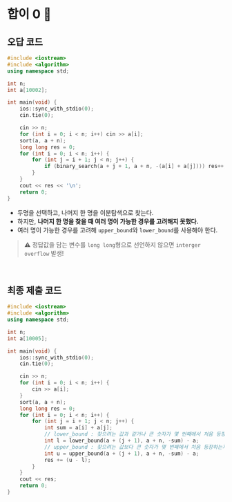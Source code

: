 # 합이 0 🥇

## 오답 코드

```cpp
#include <iostream>
#include <algorithm>
using namespace std;

int n;
int a[10002];

int main(void) {
    ios::sync_with_stdio(0);
    cin.tie(0);

    cin >> n;
    for (int i = 0; i < n; i++) cin >> a[i];
    sort(a, a + n);
    long long res = 0;
    for (int i = 0; i < n; i++) {
        for (int j = i + 1; j < n; j++) {
            if (binary_search(a + j + 1, a + n, -(a[i] + a[j]))) res++;
        }
    }
    cout << res << '\n';
    return 0;
}
```

- 두명을 선택하고, 나머지 한 명을 이분탐색으로 찾는다.
- 하지만, **나머지 한 명을 찾을 때 여러 명이 가능한 경우를 고려해지 못했다.**
- 여러 명이 가능한 경우를 고려해 `upper_bound`와 `lower_bound`를 사용해야 한다.

> ⚠️ 정답값을 담는 변수를 `long long`형으로 선언하지 않으면 `interger overflow` 발생!

<br/>

## 최종 제출 코드

```cpp
#include <iostream>
#include <algorithm>
using namespace std;

int n;
int a[10005];

int main(void) {
    ios::sync_with_stdio(0);
    cin.tie(0);

    cin >> n;
    for (int i = 0; i < n; i++) {
        cin >> a[i];
    }
    sort(a, a + n);
    long long res = 0;
    for (int i = 0; i < n; i++) {
        for (int j = i + 1; j < n; j++) {
            int sum = a[i] + a[j];
            // lower_bound : 찾으려는 값과 같거나 큰 숫자가 몇 번째에서 처음 등장하는지 찾기 위함
            int l = lower_bound(a + (j + 1), a + n, -sum) - a;
            // upper_bound : 찾으려는 값보다 큰 숫자가 몇 번째에서 처음 등장하는지 찾기 위함
            int u = upper_bound(a + (j + 1), a + n, -sum) - a;
            res += (u - l);
        }
    }
    cout << res;
    return 0;
}
```
